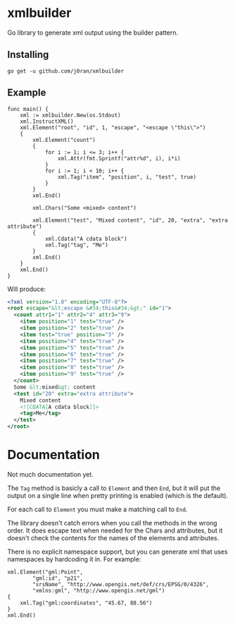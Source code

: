 # xmlbuilder
Go library to generate xml output using the builder pattern.

## Installing

```
go get -u github.com/j0ran/xmlbuilder
```

## Example

```golang
func main() {
	xml := xmlbuilder.New(os.Stdout)
	xml.InstructXML()
	xml.Element("root", "id", 1, "escape", "<escape \"this\">")
	{
		xml.Element("count")
		{
			for i := 1; i <= 3; i++ {
				xml.Attr(fmt.Sprintf("attr%d", i), i*i)
			}
			for i := 1; i < 10; i++ {
				xml.Tag("item", "position", i, "test", true)
			}
		}
		xml.End()

		xml.Chars("Some <mixed> content")

		xml.Element("test", "Mixed content", "id", 20, "extra", "extra attribute")
		{
			xml.Cdata("A cdata block")
			xml.Tag("tag", "Me")
		}
		xml.End()
	}
	xml.End()
}
```

Will produce:

```xml
<?xml version="1.0" encoding="UTF-8"?>
<root escape="&lt;escape &#34;this&#34;&gt;" id="1">
  <count attr1="1" attr2="4" attr3="9">
    <item position="1" test="true" />
    <item position="2" test="true" />
    <item test="true" position="3" />
    <item position="4" test="true" />
    <item position="5" test="true" />
    <item position="6" test="true" />
    <item position="7" test="true" />
    <item position="8" test="true" />
    <item position="9" test="true" />
  </count>
  Some &lt;mixed&gt; content
  <test id="20" extra="extra attribute">
    Mixed content
    <![CDATA[A cdata block]]>
    <tag>Me</tag>
  </test>
</root>
```

# Documentation

Not much documentation yet. 

The `Tag` method is basicly a call to `Element` and then `End`, but it will put the output on a single line when pretty printing is enabled (which is the default).

For each call to `Element` you must make a matching call to `End`.

The library doesn't catch errors when you call the methods in the wrong order. It does escape text when needed for the Chars and attributes, but it doesn't check the contents for the names of the elements and attributes.

There is no explicit namespace support, but you can generate xml that uses namespaces by hardcoding it in. For example:

```golang
xml.Element("gml:Point",
		"gml:id", "p21",
		"srsName", "http://www.opengis.net/def/crs/EPSG/0/4326",
		"xmlns:gml", "http://www.opengis.net/gml")
{
	xml.Tag("gml:coordinates", "45.67, 88.56")
}
xml.End()
```
